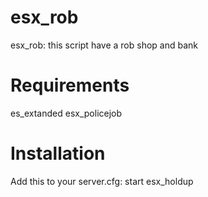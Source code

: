 # esx_rob
esx_rob: this script have a rob shop and bank     

# Requirements
es_extanded               esx_policejob

# Installation
Add this to your server.cfg: start esx_holdup
